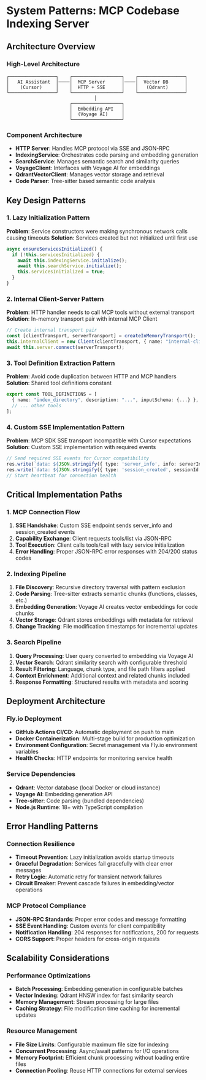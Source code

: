 # System Patterns: MCP Codebase Indexing Server

## Architecture Overview

### High-Level Architecture
```
┌─────────────────┐    ┌──────────────────┐    ┌─────────────────┐
│   AI Assistant  │────│  MCP Server      │────│  Vector DB      │
│    (Cursor)     │    │  HTTP + SSE      │    │   (Qdrant)      │
└─────────────────┘    └──────────────────┘    └─────────────────┘
                                │
                       ┌──────────────────┐
                       │  Embedding API   │
                       │  (Voyage AI)     │
                       └──────────────────┘
```

### Component Architecture
- **HTTP Server**: Handles MCP protocol via SSE and JSON-RPC
- **IndexingService**: Orchestrates code parsing and embedding generation
- **SearchService**: Manages semantic search and similarity queries
- **VoyageClient**: Interfaces with Voyage AI for embeddings
- **QdrantVectorClient**: Manages vector storage and retrieval
- **Code Parser**: Tree-sitter based semantic code analysis

## Key Design Patterns

### 1. Lazy Initialization Pattern
**Problem**: Service constructors were making synchronous network calls causing timeouts
**Solution**: Services created but not initialized until first use
```typescript
async ensureServicesInitialized() {
  if (!this.servicesInitialized) {
    await this.indexingService.initialize();
    await this.searchService.initialize();
    this.servicesInitialized = true;
  }
}
```

### 2. Internal Client-Server Pattern
**Problem**: HTTP handler needs to call MCP tools without external transport
**Solution**: In-memory transport pair with internal MCP Client
```typescript
// Create internal transport pair
const [clientTransport, serverTransport] = createInMemoryTransport();
this.internalClient = new Client(clientTransport, { name: "internal-client" });
await this.server.connect(serverTransport);
```

### 3. Tool Definition Extraction Pattern
**Problem**: Avoid code duplication between HTTP and MCP handlers
**Solution**: Shared tool definitions constant
```typescript
export const TOOL_DEFINITIONS = [
  { name: "index_directory", description: "...", inputSchema: {...} },
  // ... other tools
];
```

### 4. Custom SSE Implementation Pattern
**Problem**: MCP SDK SSE transport incompatible with Cursor expectations
**Solution**: Custom SSE implementation with required events
```typescript
// Send required SSE events for Cursor compatibility
res.write(`data: ${JSON.stringify({ type: 'server_info', info: serverInfo })}\n\n`);
res.write(`data: ${JSON.stringify({ type: 'session_created', sessionId: uuidv4() })}\n\n`);
// Start heartbeat for connection health
```

## Critical Implementation Paths

### 1. MCP Connection Flow
1. **SSE Handshake**: Custom SSE endpoint sends server_info and session_created events
2. **Capability Exchange**: Client requests tools/list via JSON-RPC  
3. **Tool Execution**: Client calls tools/call with lazy service initialization
4. **Error Handling**: Proper JSON-RPC error responses with 204/200 status codes

### 2. Indexing Pipeline
1. **File Discovery**: Recursive directory traversal with pattern exclusion
2. **Code Parsing**: Tree-sitter extracts semantic chunks (functions, classes, etc.)
3. **Embedding Generation**: Voyage AI creates vector embeddings for code chunks
4. **Vector Storage**: Qdrant stores embeddings with metadata for retrieval
5. **Change Tracking**: File modification timestamps for incremental updates

### 3. Search Pipeline  
1. **Query Processing**: User query converted to embedding via Voyage AI
2. **Vector Search**: Qdrant similarity search with configurable threshold
3. **Result Filtering**: Language, chunk type, and file path filters applied
4. **Context Enrichment**: Additional context and related chunks included
5. **Response Formatting**: Structured results with metadata and scoring

## Deployment Architecture

### Fly.io Deployment
- **GitHub Actions CI/CD**: Automatic deployment on push to main
- **Docker Containerization**: Multi-stage build for production optimization
- **Environment Configuration**: Secret management via Fly.io environment variables
- **Health Checks**: HTTP endpoints for monitoring service health

### Service Dependencies
- **Qdrant**: Vector database (local Docker or cloud instance)
- **Voyage AI**: Embedding generation API
- **Tree-sitter**: Code parsing (bundled dependencies)
- **Node.js Runtime**: 18+ with TypeScript compilation

## Error Handling Patterns

### Connection Resilience
- **Timeout Prevention**: Lazy initialization avoids startup timeouts
- **Graceful Degradation**: Services fail gracefully with clear error messages
- **Retry Logic**: Automatic retry for transient network failures
- **Circuit Breaker**: Prevent cascade failures in embedding/vector operations

### MCP Protocol Compliance
- **JSON-RPC Standards**: Proper error codes and message formatting
- **SSE Event Handling**: Custom events for client compatibility
- **Notification Handling**: 204 responses for notifications, 200 for requests
- **CORS Support**: Proper headers for cross-origin requests

## Scalability Considerations

### Performance Optimizations
- **Batch Processing**: Embedding generation in configurable batches
- **Vector Indexing**: Qdrant HNSW index for fast similarity search
- **Memory Management**: Stream processing for large files
- **Caching Strategy**: File modification time caching for incremental updates

### Resource Management
- **File Size Limits**: Configurable maximum file size for indexing
- **Concurrent Processing**: Async/await patterns for I/O operations
- **Memory Footprint**: Efficient chunk processing without loading entire files
- **Connection Pooling**: Reuse HTTP connections for external services 